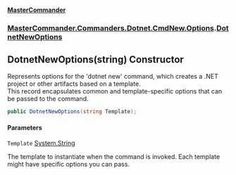 #### [MasterCommander](MasterCommander.md 'MasterCommander')
### [MasterCommander.Commanders.Dotnet.CmdNew.Options](MasterCommander.md#MasterCommander.Commanders.Dotnet.CmdNew.Options 'MasterCommander.Commanders.Dotnet.CmdNew.Options').[DotnetNewOptions](DotnetNewOptions.md 'MasterCommander.Commanders.Dotnet.CmdNew.Options.DotnetNewOptions')

## DotnetNewOptions(string) Constructor

Represents options for the 'dotnet new' command, which creates a .NET project or other artifacts based on a template.  
This record encapsulates common and template-specific options that can be passed to the command.

```csharp
public DotnetNewOptions(string Template);
```
#### Parameters

<a name='MasterCommander.Commanders.Dotnet.CmdNew.Options.DotnetNewOptions.DotnetNewOptions(string).Template'></a>

`Template` [System.String](https://docs.microsoft.com/en-us/dotnet/api/System.String 'System.String')

The template to instantiate when the command is invoked. Each template might have specific options you can pass.